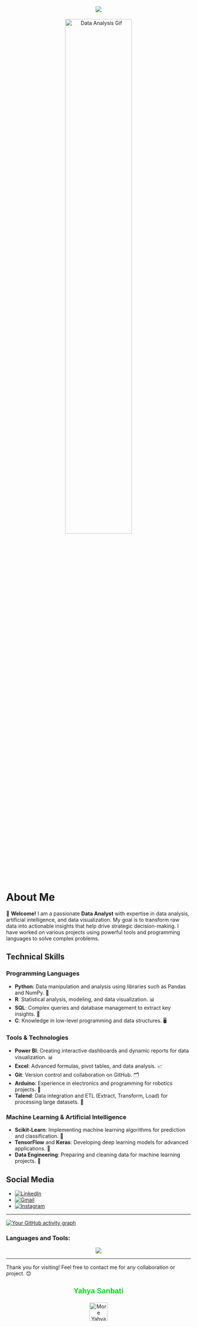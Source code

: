 <h1 align="center">
    <img src="https://readme-typing-svg.herokuapp.com/?font=Righteous&size=35&color=00D310&center=true&vCenter=true&width=500&height=70&duration=4000&pause=1000&lines=Hi+There!+👋;+I'm+Yahya+Sanbati;" />
</h1>

<p align="center">
  <img src="https://giffiles.alphacoders.com/362/36249.gif" alt="Data Analysis Gif" width="60%" />
</p>

# About Me

👋 **Welcome!** I am a passionate **Data Analyst** with expertise in data analysis, artificial intelligence, and data visualization. My goal is to transform raw data into actionable insights that help drive strategic decision-making. I have worked on various projects using powerful tools and programming languages to solve complex problems.

## Technical Skills

### Programming Languages
- **Python**: Data manipulation and analysis using libraries such as Pandas and NumPy. 🐍
- **R**: Statistical analysis, modeling, and data visualization. 📊
- **SQL**: Complex queries and database management to extract key insights. 💾
- **C**: Knowledge in low-level programming and data structures. 🖥️

### Tools & Technologies
- **Power BI**: Creating interactive dashboards and dynamic reports for data visualization. 📊
- **Excel**: Advanced formulas, pivot tables, and data analysis. 📈
- **Git**: Version control and collaboration on GitHub. 🗂️
- **Arduino**: Experience in electronics and programming for robotics projects. 🤖
- **Talend**: Data integration and ETL (Extract, Transform, Load) for processing large datasets. 🔄

### Machine Learning & Artificial Intelligence
- **Scikit-Learn**: Implementing machine learning algorithms for prediction and classification. 🤖
- **TensorFlow** and **Keras**: Developing deep learning models for advanced applications. 🧠
- **Data Engineering**: Preparing and cleaning data for machine learning projects. 🔧

## Social Media

- [![LinkedIn](https://img.shields.io/badge/-LinkedIn-blue?style=flat&logo=Linkedin&logoColor=white)](https://www.linkedin.com/in/yahya-sanbati)
- [![Gmail](https://img.shields.io/badge/-Gmail-c14438?style=flat&logo=Gmail&logoColor=white)](mailto:yahyasanbati.mail@gmail.com)
- [![Instagram](https://img.shields.io/badge/-Instagram-c13584?style=flat&labelColor=c13584&logo=instagram&logoColor=white)](https://www.instagram.com/sanbati_yahya/)

---
[![Your GitHub activity graph](https://github-readme-activity-graph.vercel.app/graph?username=SANBATI-YAHYA&bg_color=000000&color=ffffff&line=2e8b57&point=ffffff&area=true&hide_border=false)](https://github.com/SANBATI-YAHYA/github-readme-activity-graph)


<h3 align="left">Languages and Tools:</h3>

<p align="center">
  <a href="https://skillicons.dev">
    <img src="https://skillicons.dev/icons?i=git,anaconda,arduino,c,cs,github,mongodb,mysql,postgres,powershell,pycharm,py,raspberrypi,sklearn,tensorflow,visualstudio,vscode,matplotlib" />
  </a>
</p>

---

Thank you for visiting! Feel free to contact me for any collaboration or project. 😊


<h3 align="center" style="font-family: Arial, sans-serif; font-size: 20px; color: #00D310;">
    Yahya Sanbati
</h3>


<p align="center">
  <img src="https://images.genius.com/f95aaf32647a4c21c33724a10af52632.400x400x1.jpg" alt="More Yahya Sanbati" width="50" />
</p>

